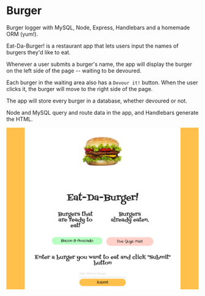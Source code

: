 # Burger

Burger logger with MySQL, Node, Express, Handlebars and a homemade ORM (yum!).

Eat-Da-Burger! is a restaurant app that lets users input the names of burgers they'd like to eat.

Whenever a user submits a burger's name, the app will display the burger on the left side of the page -- waiting to be devoured.

Each burger in the waiting area also has a `Devour it!` button. When the user clicks it, the burger will move to the right side of the page.

The app will store every burger in a database, whether devoured or not.

Node and MySQL query and route data in the app, and Handlebars generate the HTML. 

![screenshot](public//assets/img/Eat-da-burger.png)